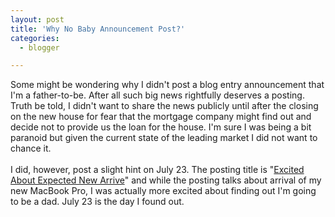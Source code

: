 ```yaml
---
layout: post
title: 'Why No Baby Announcement Post?'
categories:
  - blogger

---
```


Some might be wondering why I didn't post a blog entry announcement that I'm a father-to-be.  After all such big news rightfully deserves a posting.  Truth be told, I didn't want to share the news publicly until after the closing on the new house for fear that the mortgage company might find out and decide not to provide us the loan for the house.  I'm sure I was being a bit paranoid but given the current state of the leading market I did not want to chance it.<br /><br />I did, however, post a slight hint on July 23.  The posting title is "<a href="http://www.thecave.com/archive/2007/07/23/excited_about_expected_new_arrival.aspx">Excited About Expected New Arrive</a>" and while the posting talks about arrival of my new MacBook Pro, I was actually more excited about finding out I'm going to be a dad.  July 23 is the day I found out.
